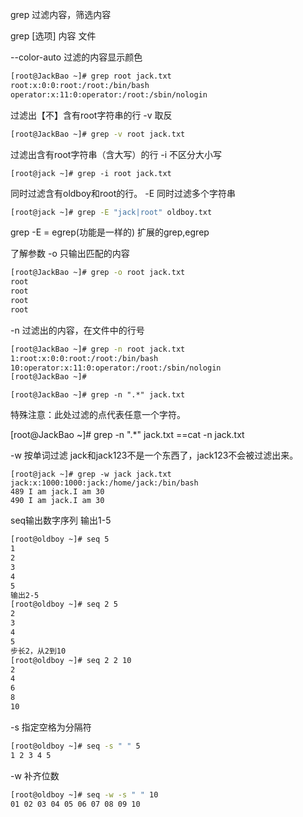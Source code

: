 grep 过滤内容，筛选内容

grep [选项] 内容 文件

--color-auto 过滤的内容显示颜色

```bash
[root@JackBao ~]# grep root jack.txt 
root:x:0:0:root:/root:/bin/bash
operator:x:11:0:operator:/root:/sbin/nologin
```

过滤出【不】含有root字符串的行
-v 取反

```bash
[root@JackBao ~]# grep -v root jack.txt 
```

过滤出含有root字符串（含大写）的行
-i 不区分大小写

```
[root@jack ~]# grep -i root jack.txt 
```

同时过滤含有oldboy和root的行。
-E 同时过滤多个字符串

```bash
[root@jack ~]# grep -E "jack|root" oldboy.txt 
```

grep -E = egrep(功能是一样的)
扩展的grep,egrep

了解参数
-o 只输出匹配的内容

```bash
[root@JackBao ~]# grep -o root jack.txt 
root
root
root
root
```

-n 过滤出的内容，在文件中的行号

```bash
[root@JackBao ~]# grep -n root jack.txt 
1:root:x:0:0:root:/root:/bin/bash
10:operator:x:11:0:operator:/root:/sbin/nologin
[root@JackBao ~]# 
```

```
[root@JackBao ~]# grep -n ".*" jack.txt
```

特殊注意：此处过滤的点代表任意一个字符。

[root@JackBao ~]# grep -n ".*" jack.txt ==cat -n jack.txt



-w 按单词过滤
jack和jack123不是一个东西了，jack123不会被过滤出来。

```
[root@jack ~]# grep -w jack jack.txt 
jack:x:1000:1000:jack:/home/jack:/bin/bash
489 I am jack.I am 30
490 I am jack.I am 30
```

seq输出数字序列
输出1-5

```bash
[root@oldboy ~]# seq 5
1
2
3
4
5
输出2-5
[root@oldboy ~]# seq 2 5
2
3
4
5
步长2，从2到10
[root@oldboy ~]# seq 2 2 10
2
4
6
8
10
```

-s 指定空格为分隔符

```bash
[root@oldboy ~]# seq -s " " 5
1 2 3 4 5
```

-w 补齐位数

```bash
[root@oldboy ~]# seq -w -s " " 10
01 02 03 04 05 06 07 08 09 10
```

